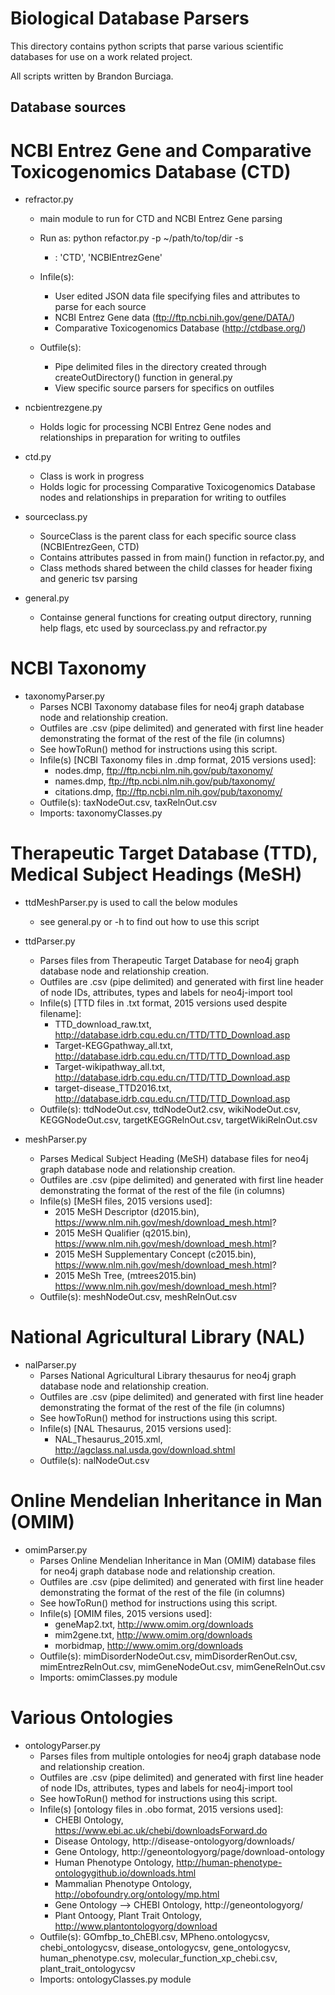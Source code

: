 # Biological Database Parsers

This directory contains python scripts that parse various scientific databases for use on a work related project. 

All scripts written by Brandon Burciaga. 

## Database sources


# NCBI Entrez Gene and Comparative Toxicogenomics Database (CTD)

* refractor.py
	* main module to run for CTD and NCBI Entrez Gene parsing
	* Run as: python refactor.py -p ~/path/to/top/dir -s <source>
		* <souurce> : 'CTD', 'NCBIEntrezGene'

	* Infile(s): 
		* User edited JSON data file specifying files and attributes to parse for each source
		* NCBI Entrez Gene data (ftp://ftp.ncbi.nih.gov/gene/DATA/)
		* Comparative Toxicogenomics Database (http://ctdbase.org/)
	* Outfile(s):
		* Pipe delimited files in the directory created through createOutDirectory() function in general.py
		* View specific source parsers for specifics on outfiles

* ncbientrezgene.py
	* Holds logic for processing NCBI Entrez Gene nodes and relationships in preparation for writing to outfiles

* ctd.py
	* Class is work in progress
	* Holds logic for processing Comparative Toxicogenomics Database nodes and relationships in preparation for writing to outfiles

* sourceclass.py
	* SourceClass is the parent class for each specific source class (NCBIEntrezGeen, CTD)
    * Contains attributes passed in from main() function in refactor.py, and
    * Class methods shared between the child classes for header fixing and generic tsv parsing

* general.py
	* Containse general functions for creating output directory, running help flags, etc used by sourceclass.py and refractor.py

# NCBI Taxonomy 

* taxonomyParser.py
	* Parses NCBI Taxonomy database files for neo4j graph database node and relationship creation.
	* Outfiles are .csv (pipe delimited) and generated with first line header demonstrating the format of the rest of the file (in columns)
	* See howToRun() method for instructions using this script.
	* Infile(s) [NCBI Taxonomy files in .dmp format, 2015 versions used]:
	    * nodes.dmp, ftp://ftp.ncbi.nlm.nih.gov/pub/taxonomy/
	    * names.dmp, ftp://ftp.ncbi.nlm.nih.gov/pub/taxonomy/
	    * citations.dmp, ftp://ftp.ncbi.nlm.nih.gov/pub/taxonomy/
	* Outfile(s): taxNodeOut.csv, taxRelnOut.csv
	* Imports: taxonomyClasses.py

# Therapeutic Target Database (TTD), Medical Subject Headings (MeSH)

* ttdMeshParser.py is used to call the below modules
	* see general.py or -h to find out how to use this script

* ttdParser.py
	* Parses files from Therapeutic Target Database for neo4j graph database node and relationship creation.
	* Outfiles are .csv (pipe delimited) and generated with first line header of
	    node IDs, attributes, types and labels for neo4j-import tool
	* Infile(s) [TTD files in .txt format, 2015 versions used despite filename]:
	    * TTD_download_raw.txt, http://database.idrb.cqu.edu.cn/TTD/TTD_Download.asp
	    * Target-KEGGpathway_all.txt, http://database.idrb.cqu.edu.cn/TTD/TTD_Download.asp
	    * Target-wikipathway_all.txt, http://database.idrb.cqu.edu.cn/TTD/TTD_Download.asp
	    * target-disease_TTD2016.txt, http://database.idrb.cqu.edu.cn/TTD/TTD_Download.asp
	* Outfile(s): ttdNodeOut.csv, ttdNodeOut2.csv, wikiNodeOut.csv, KEGGNodeOut.csv, targetKEGGRelnOut.csv, targetWikiRelnOut.csv


* meshParser.py
	* Parses Medical Subject Heading (MeSH) database files for neo4j graph database
	    node and relationship creation.
	* Outfiles are .csv (pipe delimited) and generated with first line header demonstrating
	    the format of the rest of the file (in columns)
	* Infile(s) [MeSH files, 2015 versions used]:
	    * 2015 MeSH Descriptor (d2015.bin), https://www.nlm.nih.gov/mesh/download_mesh.html?
	    * 2015 MeSH Qualifier (q2015.bin), https://www.nlm.nih.gov/mesh/download_mesh.html?
	    * 2015 MeSH Supplementary Concept (c2015.bin), https://www.nlm.nih.gov/mesh/download_mesh.html?
	    * 2015 MeSh Tree, (mtrees2015.bin) https://www.nlm.nih.gov/mesh/download_mesh.html?
	* Outfile(s): meshNodeOut.csv, meshRelnOut.csv


# National Agricultural Library (NAL)

* nalParser.py
	* Parses National Agricultural Library thesaurus for neo4j graph database
    	node and relationship creation.
	* Outfiles are .csv (pipe delimited) and generated with first line header demonstrating
    	the format of the rest of the file (in columns)
	* See howToRun() method for instructions using this script.
	* Infile(s) [NAL Thesaurus, 2015 versions used]:
	    * NAL_Thesaurus_2015.xml, http://agclass.nal.usda.gov/download.shtml
	* Outfile(s): nalNodeOut.csv


# Online Mendelian Inheritance in Man (OMIM)

* omimParser.py
	* Parses Online Mendelian Inheritance in Man (OMIM) database files
    	for neo4j graph database node and relationship creation.
	* Outfiles are .csv (pipe delimited) and generated with first line header demonstrating
	   	the format of the rest of the file (in columns)
	* See howToRun() method for instructions using this script.
	* Infile(s) [OMIM files, 2015 versions used]:
	    * geneMap2.txt, http://www.omim.org/downloads
	    * mim2gene.txt, http://www.omim.org/downloads
	    * morbidmap, http://www.omim.org/downloads
	* Outfile(s): mimDisorderNodeOut.csv, mimDisorderRenOut.csv, mimEntrezRelnOut.csv, mimGeneNodeOut.csv, mimGeneRelnOut.csv
	* Imports: omimClasses.py module

# Various Ontologies

* ontologyParser.py
	* Parses files from multiple ontologies for neo4j graph database node and relationship creation.
	* Outfiles are .csv (pipe delimited) and generated with first line header of
    	node IDs, attributes, types and labels for neo4j-import tool
	* See howToRun() method for instructions using this script.
	* Infile(s) [ontology files in .obo format, 2015 versions used]:
	    * CHEBI Ontology, https://www.ebi.ac.uk/chebi/downloadsForward.do
	    * Disease Ontology, http://disease-ontologyorg/downloads/
	    * Gene Ontology, http://geneontologyorg/page/download-ontology
	    * Human Phenotype Ontology, http://human-phenotype-ontologygithub.io/downloads.html
	    * Mammalian Phenotype Ontology, http://obofoundry.org/ontology/mp.html
	    * Gene Ontology --> CHEBI Ontology, http://geneontologyorg/
	    * Plant Ontoogy, Plant Trait Ontology, http://www.plantontologyorg/download
	* Outfile(s): GOmfbp_to_ChEBI.csv, MPheno.ontologycsv, chebi_ontologycsv, disease_ontologycsv, gene_ontologycsv,
	    human_phenotype.csv, molecular_function_xp_chebi.csv, plant_trait_ontologycsv
	* Imports: ontologyClasses.py module